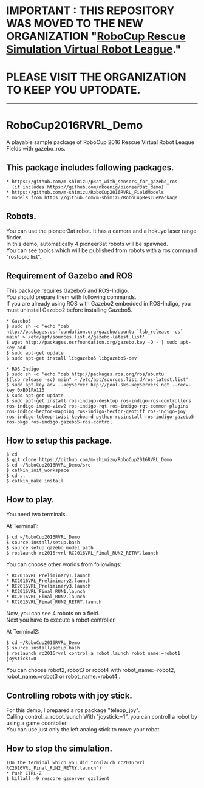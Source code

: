 # IMPORTANT : THIS REPOSITORY WAS MOVED TO THE NEW ORGANIZATION "[RoboCup Rescue Simulation Virtual Robot League](https://github.com/RoboCupRescueVirtualRobotLeague)."  
# PLEASE VISIT THE ORGANIZATION TO KEEP YOU UPTODATE.  
---  
# RoboCup2016RVRL_Demo  
A playable sample package of RoboCup 2016 Rescue Virtual Robot League Fields with gazebo_ros.  

## This package includes following packages.  
    * https://github.com/m-shimizu/p3at_with_sensors_for_gazebo_ros  
      (it includes https://github.com/nkoenig/pioneer3at_demo)  
    * https://github.com/m-shimizu/RoboCup2016RVRL_FieldModels  
    * models from https://github.com/m-shimizu/RoboCupRescuePackage  

## Robots.  
You can use the pioneer3at robot. It has a camera and a hokuyo laser range finder.  
In this demo, automatically 4 pioneer3at robots will be spawned.  
You can see topics which will be published from robots with a ros command "rostopic list".  

## Requirement of Gazebo and ROS  
This package requires Gazebo5 and ROS-Indigo.  
You should prepare them with following commands.  
If you are already using ROS with Gazebo2 embedded in ROS-Indigo, you must uninstall Gazebo2 before installing Gazebo5.  

    * Gazebo5  
    $ sudo sh -c 'echo "deb http://packages.osrfoundation.org/gazebo/ubuntu `lsb_release -cs` main" > /etc/apt/sources.list.d/gazebo-latest.list'  
    $ wget http://packages.osrfoundation.org/gazebo.key -O - | sudo apt-key add -   
    $ sudo apt-get update   
    $ sudo apt-get install libgazebo5 libgazebo5-dev   

    * ROS-Indigo  
    $ sudo sh -c 'echo "deb http://packages.ros.org/ros/ubuntu $(lsb_release -sc) main" > /etc/apt/sources.list.d/ros-latest.list'  
    $ sudo apt-key adv --keyserver hkp://pool.sks-keyservers.net --recv-key 0xB01FA116  
    $ sudo apt-get update  
    $ sudo apt-get install ros-indigo-desktop ros-indigo-ros-controllers ros-indigo-image-view2 ros-indigo-rqt ros-indigo-rqt-common-plugins ros-indigo-hector-mapping ros-indigo-hector-geotiff ros-indigo-joy ros-indigo-teleop-twist-keyboard python-rosinstall ros-indigo-gazebo5-ros-pkgs ros-indigo-gazebo5-ros-control  

## How to setup this package.  
    $ cd  
    $ git clone https://github.com/m-shimizu/RoboCup2016RVRL_Demo  
    $ cd ~/RoboCup2016RVRL_Demo/src  
    $ catkin_init_workspace  
    $ cd ..  
    $ catkin_make install  

## How to play.  
You need two terminals.  

  At Terminal1:  

    $ cd ~/RoboCup2016RVRL_Demo  
    $ source install/setup.bash  
    $ source setup.gazebo_model_path  
    $ roslaunch rc2016rvrl RC2016VRL_Final_RUN2_RETRY.launch  

  You can choose other worlds from followings:

    * RC2016VRL_Preliminary1.launch  
    * RC2016VRL_Preliminary2.launch  
    * RC2016VRL_Preliminary3.launch  
    * RC2016VRL_Final_RUN1.launch  
    * RC2016VRL_Final_RUN2.launch  
    * RC2016VRL_Final_RUN2_RETRY.launch  

Now, you can see 4 robots on a field.  
Next you have to execute a robot controller.  

  At Terminal2:  

    $ cd ~/RoboCup2016RVRL_Demo  
    $ source install/setup.bash  
    $ roslaunch rc2016rvrl control_a_robot.launch robot_name:=robot1 joystick:=0  

You can choose robot2, robot3 or robot4 with robot_name:=robot2, robot_name:=robot3 or robot_name:=robot4 .

## Controlling robots with joy stick.  
For this demo, I prepared a ros package "teleop_joy".  
Calling control_a_robot.launch With "joystick:=1", you can controll a robot by using a game coontoller.  
You can use just only the left analog stick to move your robot.  

## How to stop the simulation.  
    (On the terminal which you did "roslauch rc2016rvrl RC2016VRL_Final_RUN2_RETRY.launch")  
    * Push CTRL-Z  
    $ killall -9 roscore gzserver gzclient  
